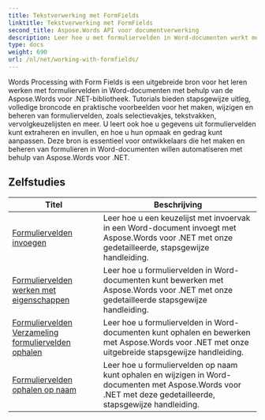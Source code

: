 ```yaml
---
title: Tekstverwerking met FormFields
linktitle: Tekstverwerking met FormFields
second_title: Aspose.Words API voor documentverwerking
description: Leer hoe u met formuliervelden in Word-documenten werkt met Aspose.Words voor .NET. Gedetailleerde tutorials met codevoorbeelden.
type: docs
weight: 690
url: /nl/net/working-with-formfields/
---
```

Words Processing with Form Fields is een uitgebreide bron voor het leren werken met formuliervelden in Word-documenten met behulp van de Aspose.Words voor .NET-bibliotheek. Tutorials bieden stapsgewijze uitleg, volledige broncode en praktische voorbeelden voor het maken, wijzigen en beheren van formuliervelden, zoals selectievakjes, tekstvakken, vervolgkeuzelijsten en meer. U leert ook hoe u gegevens uit formuliervelden kunt extraheren en invullen, en hoe u hun opmaak en gedrag kunt aanpassen. Deze bron is essentieel voor ontwikkelaars die het maken en beheren van formulieren in Word-documenten willen automatiseren met behulp van Aspose.Words voor .NET.

 ## Zelfstudies
| Titel | Beschrijving |
| --- | --- |
| [Formuliervelden invoegen](./insert-form-fields/) | Leer hoe u een keuzelijst met invoervak in een Word-document invoegt met Aspose.Words voor .NET met onze gedetailleerde, stapsgewijze handleiding. |
| [Formuliervelden werken met eigenschappen](./form-fields-work-with-properties/) | Leer hoe u formuliervelden in Word-documenten kunt bewerken met Aspose.Words voor .NET met onze gedetailleerde stapsgewijze handleiding. |
| [Formuliervelden Verzameling formuliervelden ophalen](./form-fields-get-form-fields-collection/) | Leer hoe u formuliervelden in Word-documenten kunt ophalen en bewerken met Aspose.Words voor .NET met onze uitgebreide stapsgewijze handleiding. |
| [Formuliervelden ophalen op naam](./form-fields-get-by-name/) | Leer hoe u formuliervelden op naam kunt ophalen en wijzigen in Word-documenten met Aspose.Words voor .NET met deze gedetailleerde, stapsgewijze handleiding. |